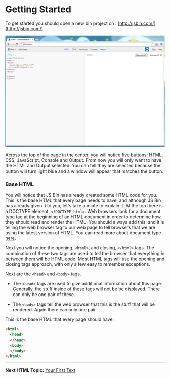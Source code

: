 # Getting Started

To get started you should open a new bin project on : [http://jsbin.com/](http://jsbin.com/)

![JS Bin empty bin](https://raw.githubusercontent.com/TriValleyCoderDojo/beginner-web/master/screenshots/js_bin_start.PNG)

Across the top of the page in the center, you will notice five buttons: HTML, CSS, JavaScript, Console and Output.  From now you will only want to have the HTML and Output selected.  You can tell they are selected because the button will turn light blue and a window will appear that matches the button.  

### Base HTML 

You will notice that JS Bin has already created some HTML code for you.  This is the base HTML that every page needs to have, and although JS Bin has already given it to you, let's take a minte to explain it.  At the top there is a DOCTYPE element, `<!DOCTYPE html>`.  Web browsers look for a document type tag at the beginning of an HTML document in order to determine how they should read and render the HTML. You should always add this, and it is telling the web browser  tag to our web page to tell browsers that we are using the latest version of HTML.  You can read more about document type [here](https://developer.mozilla.org/en-US/docs/Web/Guide/HTML/HTML5/Introduction_to_HTML5).

Next you will notice the opening, `<html>`, and closing, `</html>` tags.  The combination of these two tags are used to tell the browser that everything in between them will be HTML code.  Most HTML tags will use the opening and closing tags approach, with only a few easy to remember exceptions.  

Next are the `<head>` and `<body>` tags. 

* The `<head>` tags are used to give additional information about this page.  Generally, the stuff inside of these tags will not be be displayed.  There can only be one pair of these.  

* The `<body>` tags tell the web browser that this is the stuff that will be rendered.  Again there can only one pair. 

This is the base HTML that every page should have. 

```html
<html>
  <head>
  </head>
  <body>
  </body>
</html>
```

----------------------------

**Next HTML Topic:** [Your First Text](https://github.com/TriValleyCoderDojo/beginner-web/tree/master/session1/02-first_text)

